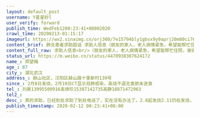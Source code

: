 ```yaml
---
layout: default_post
username: Y星星砂l
user_verify: forward
publish_time: WedFeb1200:23:41+08002020
crawl_time: 20200213-01:15:17
imageurl: https://wx2.sinaimg.cn/orj360/7e15794bly1gbsx9y9aprj20m80ci76c.jpg,https://wx1.sinaimg.cn/orj360/7e15794bly1gbsx9ymz72j20ci0m8dhb.jpg,https://wx1.sinaimg.cn/orj360/7e15794bly1gbsx9xskouj20tm0mcjtn.jpg,https://wx3.sinaimg.cn/orj360/7e15794bly1gbsx9z01ngj20ou0ekdh5.jpg
content_brief: 肺炎患者求助超话 求助人信息（朋友的家人，老人病情紧急，希望能帮忙住院，谢谢！！）【姓名】郑望梅【年龄】87【所在城市】湖北武汉【所在小区、社区】赫山社区，汉阳区赫山路十里新村139号【患病时间】2月8日发烧，2月10日CT显示双肺感染，高烧不退   无食欲  未进食【联系方式】刘昊   ...全文
content_full_raw: 求助人信息<br/>（朋友的家人，老人病情紧急，希望能帮忙住院，谢谢！！）<br/>【姓名】郑望梅<br/>【年龄】87<br/>【所在城市】湖北武汉<br/>【所在小区、社区】赫山社区，汉阳区赫山路十里新村139号<br/>【患病时间】2月8日发烧，2月10日CT显示双肺感染，高烧不退无食欲未进食<br/>【联系方式】<br/>刘昊13995509916<br/>高焕珍15387142735<br/>高静18871472963<br/>【过往病史】脑梗小脑萎缩脑血管75%堵塞<br/>【病情描述】真的求助，已经到处求助了到处电话了，实在没有办法了。<br/>2.8起发烧2.11仍在发烧，去五医院，不能收住院。她怕回家感染家人，我们又跟以前一样把所有的电话都打了，还是这里推那里，然后还是排队等着。坐着已经开始喘不上气。医院说等社区安排，因为她还没有濒临死亡。医院说，这里都是收已经不能动的。我不知道是不是要拖到不行了才能入院，到时候还救得活吗？或者根本没有入院的希望。家里连口罩都快没有去找社区就给了3个一次性医用口罩就不管了没有來跟踪没有来消毒<br/>她刚刚说，她觉得她活不到重外孙过一周岁生日（2.14），她只是惦记她怕传染晚辈。都不让我们去身边照顾[流泪]她一个多么坚强的人能不能让她再走得远一点。
status_url: https://m.weibo.cn/status/4470938307624172
name_: 郑望梅
age_: 87
city_: 湖北武汉
address_: 赫山社区，汉阳区赫山路十里新村139号
since_: 2月8日发烧，2月10日CT显示双肺感染，高烧不退无食欲未进食
tel_: 刘昊13995509916高焕珍15387142735高静18871472963
tel2_: 
desc_: 真的求助，已经到处求助了到处电话了，实在没有办法了。2.8起发烧2.11仍在发烧，去五医院，不能收住院。她怕回家感染家人，我们又跟以前一样把所有的电话都打了，还是这里推那里，然后还是排队等着。坐着已经开始喘不上气。医院说等社区安排，因为她还没有濒临死亡。医院说，这里都是收已经不能动的。我不知道是不是要拖到不行了才能入院，到时候还救得活吗？或者根本没有入院的希望。家里连口罩都快没有去找社区就给了3个一次性医用口罩就不管了没有來跟踪没有来消毒她刚刚说，她觉得她活不到重外孙过一周岁生日（2.14），她只是惦记她怕传染晚辈。都不让我们去身边照顾[流泪]她一个多么坚强的人能不能让她再走得远一点。
publish_timestamp: 2020-02-12 00:23:41+08:00
---
```

